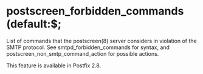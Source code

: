 # postscreen_forbidden_commands (default:$; 

 List of commands that the postscreen(8) server considers in
violation of the SMTP protocol. See smtpd_forbidden_commands for
syntax, and postscreen_non_smtp_command_action for possible actions.


 This feature is available in Postfix 2.8.  


